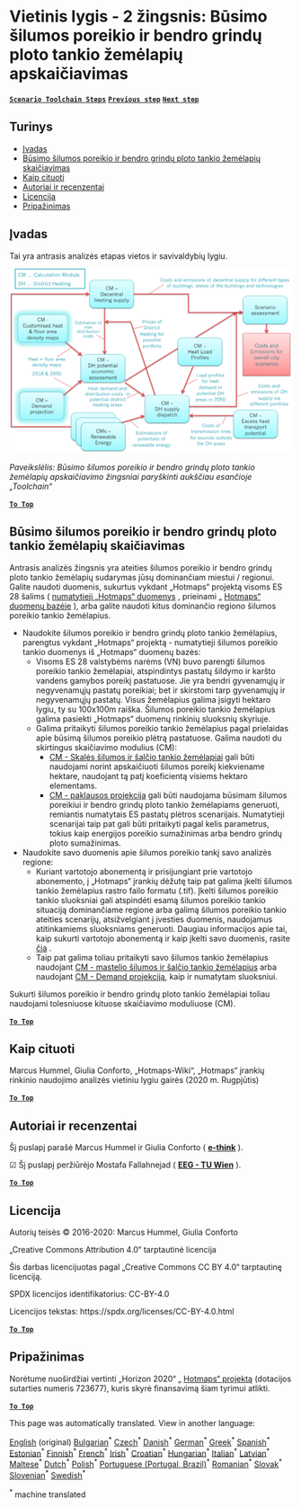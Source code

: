 <h1><a class="anchor" id="local-level---step-2--calculation-of-future-heat-demand-and-gross-floor-area-density-maps" href="#local-level---step-2--calculation-of-future-heat-demand-and-gross-floor-area-density-maps"><i class="fa fa-link"></i></a>Vietinis lygis - 2 žingsnis: Būsimo šilumos poreikio ir bendro grindų ploto tankio žemėlapių apskaičiavimas</h1><p> <a href="guide-local-and-municipal-levels#the-hotmaps-scenario-toolchain-different-steps"><strong><code>Scenario Toolchain Steps</code></strong></a> <a href="step-1-analysis-of-current-heat-demand-and-available-resource-potentials"><strong><code>Previous step</code></strong></a> <a href="step-3-Calculation-of-costs-of-decentral-heat-supply"><strong><code>Next step</code></strong></a><br/></p><h2><a class="anchor" id="table-of-contents" href="#table-of-contents"><i class="fa fa-link"></i></a> Turinys</h2><ul><li> <a href="#introduction">Įvadas</a></li><li> <a href="#calculation-of-future-heat-demand-and-gross-floor-area-density-maps">Būsimo šilumos poreikio ir bendro grindų ploto tankio žemėlapių skaičiavimas</a></li><li> <a href="#how-to-cite">Kaip cituoti</a></li><li> <a href="#authors-and-reviewers">Autoriai ir recenzentai</a></li><li> <a href="#license">Licencija</a></li><li> <a href="#acknowledgement">Pripažinimas</a></li></ul><h2><a class="anchor" id="introduction" href="#introduction"><i class="fa fa-link"></i></a> Įvadas</h2><p> Tai yra antrasis analizės etapas vietos ir savivaldybių lygiu.</p><img src="/en/Step-2-Calculation-of-future-heat-demand-and-gross-floor-area-density-maps/Hotmaps_Local_Toolchain_Step_2final.png"/><p> <em>Paveikslėlis: Būsimo šilumos poreikio ir bendro grindų ploto tankio žemėlapių apskaičiavimo žingsniai paryškinti aukščiau esančioje „Toolchain“</em></p><p><ins> <code><strong><a href="#table-of-contents">To Top</a></strong></code></ins></p><h2><a class="anchor" id="calculation-of-future-heat-demand-and-gross-floor-area-density-maps" href="#calculation-of-future-heat-demand-and-gross-floor-area-density-maps"><i class="fa fa-link"></i></a> Būsimo šilumos poreikio ir bendro grindų ploto tankio žemėlapių skaičiavimas</h2><p> Antrasis analizės žingsnis yra ateities šilumos poreikio ir bendro grindų ploto tankio žemėlapių sudarymas jūsų dominančiam miestui / regionui. Galite naudoti duomenis, sukurtus vykdant „Hotmaps“ projektą visoms ES 28 šalims ( <a href="https://wiki.hotmaps.eu/en/Hotmaps-open-data-repositories">numatytieji „Hotmaps“ duomenys</a> , prieinami „ <a href="https://gitlab.com/hotmaps">Hotmaps“ duomenų bazėje</a> ), arba galite naudoti kitus dominančio regiono šilumos poreikio tankio žemėlapius.</p><ul><li> Naudokite šilumos poreikio ir bendro grindų ploto tankio žemėlapius, parengtus vykdant „Hotmaps“ projektą - numatytieji šilumos poreikio tankio duomenys iš „Hotmaps“ duomenų bazės:<ul><li> Visoms ES 28 valstybėms narėms (VN) buvo parengti šilumos poreikio tankio žemėlapiai, atspindintys pastatų šildymo ir karšto vandens gamybos poreikį pastatuose. Jie yra bendri gyvenamųjų ir negyvenamųjų pastatų poreikiai; bet ir skirstomi tarp gyvenamųjų ir negyvenamųjų pastatų. Visus žemėlapius galima įsigyti hektaro lygiu, ty su 100x100m raiška. Šilumos poreikio tankio žemėlapius galima pasiekti „Hotmaps“ duomenų rinkinių sluoksnių skyriuje.</li><li> Galima pritaikyti šilumos poreikio tankio žemėlapius pagal prielaidas apie būsimą šilumos poreikio plėtrą pastatuose. Galima naudoti du skirtingus skaičiavimo modulius (CM):<ul><li> <a href="https://wiki.hotmaps.eu/en/CM-Scale-heat-and-cool-density-maps">CM - Skalės šilumos ir šalčio tankio žemėlapiai</a> gali būti naudojami norint apskaičiuoti šilumos poreikį kiekviename hektare, naudojant tą patį koeficientą visiems hektaro elementams.</li><li> <a href="https://wiki.hotmaps.eu/en/CM-Demand-projection">CM - paklausos projekcija</a> gali būti naudojama būsimam šilumos poreikiui ir bendro grindų ploto tankio žemėlapiams generuoti, remiantis numatytais ES pastatų plėtros scenarijais. Numatytieji scenarijai taip pat gali būti pritaikyti pagal kelis parametrus, tokius kaip energijos poreikio sumažinimas arba bendro grindų ploto sumažinimas.</li></ul></li></ul></li><li> Naudokite savo duomenis apie šilumos poreikio tankį savo analizės regione:<ul><li> Kuriant vartotojo abonementą ir prisijungiant prie vartotojo abonemento, į „Hotmaps“ įrankių dėžutę taip pat galima įkelti šilumos tankio žemėlapius rastro failo formatu (.tif). Įkelti šilumos poreikio tankio sluoksniai gali atspindėti esamą šilumos poreikio tankio situaciją dominančiame regione arba galimą šilumos poreikio tankio ateities scenarijų, atsižvelgiant į įvesties duomenis, naudojamus atitinkamiems sluoksniams generuoti. Daugiau informacijos apie tai, kaip sukurti vartotojo abonementą ir kaip įkelti savo duomenis, rasite <a href="https://wiki.hotmaps.eu/en/Introduction-to-user-interface#upper-toolbar_connect">čia</a> .</li><li> Taip pat galima toliau pritaikyti savo šilumos tankio žemėlapius naudojant <a href="https://wiki.hotmaps.eu/en/CM-Scale-heat-and-cool-density-maps">CM - mastelio šilumos ir šalčio tankio žemėlapius</a> arba naudojant <a href="https://wiki.hotmaps.eu/en/CM-Demand-projection">CM - Demand projekciją,</a> kaip ir numatytam sluoksniui.</li></ul></li></ul><p> Sukurti šilumos poreikio ir bendro grindų ploto tankio žemėlapiai toliau naudojami tolesniuose kituose skaičiavimo moduliuose (CM).</p><p><ins> <code><strong><a href="#table-of-contents">To Top</a></strong></code></ins></p><h2><a class="anchor" id="how-to-cite" href="#how-to-cite"><i class="fa fa-link"></i></a> Kaip cituoti</h2><p> Marcus Hummel, Giulia Conforto, „Hotmaps-Wiki“, „Hotmaps“ įrankių rinkinio naudojimo analizės vietiniu lygiu gairės (2020 m. Rugpjūtis)</p><p><ins> <code><strong><a href="#table-of-contents">To Top</a></strong></code></ins></p><h2><a class="anchor" id="authors-and-reviewers" href="#authors-and-reviewers"><i class="fa fa-link"></i></a> Autoriai ir recenzentai</h2><p> Šį puslapį parašė Marcus Hummel ir Giulia Conforto ( <strong><a href="https://e-think.ac.at">e-think</a></strong> ).</p><p> ☑ Šį puslapį peržiūrėjo Mostafa Fallahnejad ( <strong><a href="https://eeg.tuwien.ac.at/">EEG - TU Wien</a></strong> ).</p><p> <a href="#table-of-contents"><strong><code>To Top</code></strong></a></p><h2><a class="anchor" id="license" href="#license"><i class="fa fa-link"></i></a> Licencija</h2><p> Autorių teisės © 2016-2020: Marcus Hummel, Giulia Conforto</p><p> „Creative Commons Attribution 4.0“ tarptautinė licencija</p><p> Šis darbas licencijuotas pagal „Creative Commons CC BY 4.0“ tarptautinę licenciją.</p><p> SPDX licencijos identifikatorius: CC-BY-4.0</p><p> Licencijos tekstas: https://spdx.org/licenses/CC-BY-4.0.html</p><p> <a href="#table-of-contents"><strong><code>To Top</code></strong></a></p><h2><a class="anchor" id="acknowledgement" href="#acknowledgement"><i class="fa fa-link"></i></a> Pripažinimas</h2><p> Norėtume nuoširdžiai vertinti „Horizon 2020“ „ <a href="https://www.hotmaps-project.eu">Hotmaps“ projektą</a> (dotacijos sutarties numeris 723677), kuris skyrė finansavimą šiam tyrimui atlikti.</p><p><ins> <code><strong><a href="#table-of-contents">To Top</a></strong></code></ins></p>
<!--- THIS IS A SUPER UNIQUE IDENTIFIER -->

This page was automatically translated. View in another language:

[English](../en/Step-2-Calculation-of-future-heat-demand-and-gross-floor-area-density-maps) (original) [Bulgarian](../bg/Step-2-Calculation-of-future-heat-demand-and-gross-floor-area-density-maps)<sup>\*</sup> [Czech](../cs/Step-2-Calculation-of-future-heat-demand-and-gross-floor-area-density-maps)<sup>\*</sup> [Danish](../da/Step-2-Calculation-of-future-heat-demand-and-gross-floor-area-density-maps)<sup>\*</sup> [German](../de/Step-2-Calculation-of-future-heat-demand-and-gross-floor-area-density-maps)<sup>\*</sup> [Greek](../el/Step-2-Calculation-of-future-heat-demand-and-gross-floor-area-density-maps)<sup>\*</sup> [Spanish](../es/Step-2-Calculation-of-future-heat-demand-and-gross-floor-area-density-maps)<sup>\*</sup> [Estonian](../et/Step-2-Calculation-of-future-heat-demand-and-gross-floor-area-density-maps)<sup>\*</sup> [Finnish](../fi/Step-2-Calculation-of-future-heat-demand-and-gross-floor-area-density-maps)<sup>\*</sup> [French](../fr/Step-2-Calculation-of-future-heat-demand-and-gross-floor-area-density-maps)<sup>\*</sup> [Irish](../ga/Step-2-Calculation-of-future-heat-demand-and-gross-floor-area-density-maps)<sup>\*</sup> [Croatian](../hr/Step-2-Calculation-of-future-heat-demand-and-gross-floor-area-density-maps)<sup>\*</sup> [Hungarian](../hu/Step-2-Calculation-of-future-heat-demand-and-gross-floor-area-density-maps)<sup>\*</sup> [Italian](../it/Step-2-Calculation-of-future-heat-demand-and-gross-floor-area-density-maps)<sup>\*</sup>  [Latvian](../lv/Step-2-Calculation-of-future-heat-demand-and-gross-floor-area-density-maps)<sup>\*</sup> [Maltese](../mt/Step-2-Calculation-of-future-heat-demand-and-gross-floor-area-density-maps)<sup>\*</sup> [Dutch](../nl/Step-2-Calculation-of-future-heat-demand-and-gross-floor-area-density-maps)<sup>\*</sup> [Polish](../pl/Step-2-Calculation-of-future-heat-demand-and-gross-floor-area-density-maps)<sup>\*</sup> [Portuguese (Portugal, Brazil)](../pt/Step-2-Calculation-of-future-heat-demand-and-gross-floor-area-density-maps)<sup>\*</sup> [Romanian](../ro/Step-2-Calculation-of-future-heat-demand-and-gross-floor-area-density-maps)<sup>\*</sup> [Slovak](../sk/Step-2-Calculation-of-future-heat-demand-and-gross-floor-area-density-maps)<sup>\*</sup> [Slovenian](../sl/Step-2-Calculation-of-future-heat-demand-and-gross-floor-area-density-maps)<sup>\*</sup> [Swedish](../sv/Step-2-Calculation-of-future-heat-demand-and-gross-floor-area-density-maps)<sup>\*</sup> 

<sup>\*</sup> machine translated
